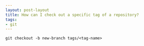 ```yaml
---
layout: post-layout
title: How can I check out a specific tag of a repository?
tags:
- git
---
```


    git checkout -b new-branch tags/<tag-name>
 
